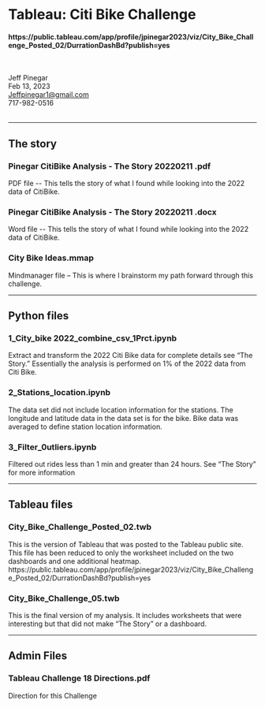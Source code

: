 <h1>Tableau: Citi Bike Challenge </h1> <h4>https://public.tableau.com/app/profile/jpinegar2023/viz/City_Bike_Challenge_Posted_02/DurrationDashBd?publish=yes </h4> <br>

Jeff Pinegar <br>
Feb 13, 2023  <br>
Jeffpinegar1@gmail.com <br>
717-982-0516 <br> <br>

<hr><h2>The story</h2>
<h3>Pinegar CitiBike Analysis - The Story 20220211 .pdf </h3>
PDF file -- This tells the story of what I found while looking into the 2022 data of CitiBike.
<h3>Pinegar CitiBike Analysis - The Story 20220211 .docx</h3>
Word file -- This tells the story of what I found while looking into the 2022 data of CitiBike.
<h3>City Bike Ideas.mmap</h3>
Mindmanager file – This is where I brainstorm my path forward through this challenge.

<hr><h2>Python files</h2>
<h3>1_City_bike 2022_combine_csv_1Prct.ipynb</h3>
Extract and transform the 2022 Citi Bike data for complete details see “The Story.” Essentially the analysis is performed on 1% of the 2022 data from Citi Bike. 
<h3>2_Stations_location.ipynb</h3>
The data set did not include location information for the stations.  The longitude and latitude data in the data set is for the bike.  Bike data was averaged to define station location information.
<h3>3_Filter_0utliers.ipynb</h3>
Filtered out rides less than 1 min and greater than 24 hours.  See “The Story” for more information 


<hr><h2>Tableau files</h2>
<h3>City_Bike_Challenge_Posted_02.twb</h3>
This is the version of Tableau that was posted to the Tableau public site.  This file has been reduced to only the worksheet included on the two dashboards and one additional heatmap.
https://public.tableau.com/app/profile/jpinegar2023/viz/City_Bike_Challenge_Posted_02/DurrationDashBd?publish=yes
<h3>City_Bike_Challenge_05.twb</h3>
This is the final version of my analysis.  It includes worksheets that were interesting but that did not make “The Story” or a dashboard.

<hr><h2>Admin Files</h2>
<h3> Tableau Challenge 18 Directions.pdf</h3>
Direction for this Challenge
